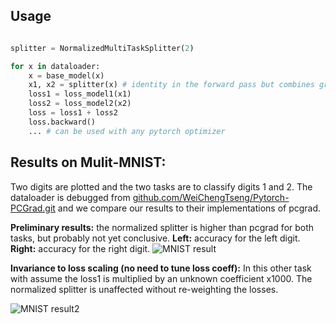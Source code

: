 
## Usage

```python

splitter = NormalizedMultiTaskSplitter(2)

for x in dataloader:
    x = base_model(x)
    x1, x2 = splitter(x) # identity in the forward pass but combines gradients in the backward pass.
    loss1 = loss_model1(x1)
    loss2 = loss_model2(x2)
    loss = loss1 + loss2
    loss.backward()
    ... # can be used with any pytorch optimizer

```

## Results on Mulit-MNIST:
Two digits are plotted and the two tasks are to classify digits 1 and 2.
The dataloader is debugged from [github.com/WeiChengTseng/Pytorch-PCGrad.git](https://github.com/WeiChengTseng/Pytorch-PCGrad.git) and we compare our results to their implementations of pcgrad.  

<b>Preliminary results:</b> the normalized splitter is higher than pcgrad for both tasks, but probably not yet conclusive.
<b>Left:</b> accuracy for the left digit.
<b>Right:</b> accuracy for the right digit.
![MNIST result](results/summary.png)

<b> Invariance to loss scaling (no need to tune loss coeff):</b>
In this other task with assume the loss1 is multiplied by an unknown coefficient x1000. The normalized splitter is unaffected without re-weighting the losses. 

![MNIST result2](results/summary_imbalanced.png)
  
  

